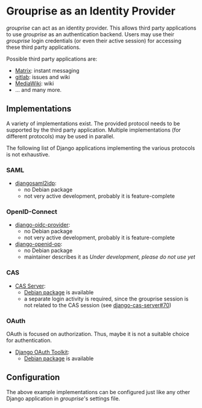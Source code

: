 # Grouprise as an Identity Provider

*grouprise* can act as an identity provider.
This allows third party applications to use *grouprise* as an authentication backend.
Users may use their *grouprise* login credentials (or even their active session) for accessing
these third party applications.

Possible third party applications are:

* [Matrix](https://matrix.org/): instant messaging
* [gitlab](https://docs.gitlab.com/ce/administration/auth/oidc.html): issues and wiki
* [MediaWiki](https://www.mediawiki.org/wiki/Extension:OpenID_Connect): wiki
* ... and many more.



## Implementations

A variety of implementations exist.
The provided protocol needs to be supported by the third party application.
Multiple implementations (for different protocols) may be used in parallel.

The following list of Django applications implementing the various protocols is not exhaustive.


### SAML

* [djangosaml2idp](https://github.com/OTA-Insight/djangosaml2idp):
    * no Debian package
    * not very active development, probably it is feature-complete


### OpenID-Connect

* [django-oidc-provider](https://github.com/juanifioren/django-oidc-provider):
    * no Debian package
    * not very active development, probably it is feature-complete
* [django-openid-op](https://github.com/mesemus/django-openid-op):
    * no Debian package
    * maintainer describes it as *Under development, please do not use yet*


### CAS

* [CAS Server](https://github.com/nitmir/django-cas-server):
    * [Debian package](https://packages.debian.org/python3-django-cas-server/) is available
    * a separate login activity is required, since the grouprise session is not related to the CAS
      session (see [django-cas-server#70](https://github.com/nitmir/django-cas-server/issues/70))


### OAuth

OAuth is focused on authorization.
Thus, maybe it is not a suitable choice for authentication.

* [Django OAuth Toolkit](https://github.com/jazzband/django-oauth-toolkit/):
    * [Debian package](https://packages.debian.org/python3-django-oauth-toolkit/) is available


## Configuration

The above example implementations can be configured just like any other Django application in
*grouprise*'s settings file.
